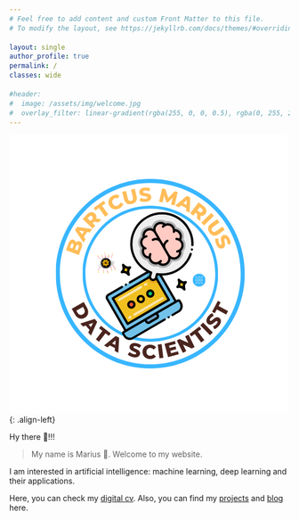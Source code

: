 ```yaml
---
# Feel free to add content and custom Front Matter to this file.
# To modify the layout, see https://jekyllrb.com/docs/themes/#overriding-theme-defaults

layout: single
author_profile: true
permalink: /
classes: wide

#header:
#  image: /assets/img/welcome.jpg
#  overlay_filter: linear-gradient(rgba(255, 0, 0, 0.5), rgba(0, 255, 255, 0.5))
---
```



![image-left](/assets/img/DS_AI_ML.png){: .align-left}

Hy there 👋!!!

>My name is Marius 🤝. Welcome to my website.

I am interested in artificial intelligence: machine learning, deep learning and their applications. 

Here, you can check my [digital cv](./cv).
Also, you can find my [projects](./portfolio) and [blog](./blog) here.
